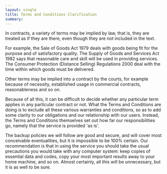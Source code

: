 ```yaml
---
layout: single
title: Terms and Conditions Clarification
summary:
---
```


In contracts, a variety of terms may be implied by law, that is, they
are treated as if they are there, even though they are not included in
the text.

For example, the Sale of Goods Act 1979 deals with goods being fit for
the purpose and of satisfactory quality. The Supply of Goods and
Services Act 1982 says that reasonable care and skill will be used in
providing services. The Consumer Protection (Distance Selling)
Regulations 2000 deal with the time within which goods must be
delivered.

Other terms may be implied into a contract by the courts, for example
because of necessity, established usage in commercial contracts,
reasonableness and so on.

Because of all this, it can be difficult to decide whether any
particular term applies in any particular contract or not. What the
Terms and Conditions are doing is to exclude all these various
warranties and conditions, so as to add some clarity to our obligations
and our relationship with our users. Instead, the Terms and Conditions
themselves set out how far our responsibilities go, namely that the
service is provided 'as is'.

The backup policies we will follow are good and secure, and will cover
most conceivable eventualities, but it is impossible to be 100% certain.
Our recommendation is that in using the service you should take the
usual precautions you would take with any computer system: keep copies
of essential data and codes, copy your most important results away to
your home machine, and so on. Almost certainly, all this will be
unnecessary, but it is as well to be sure.
